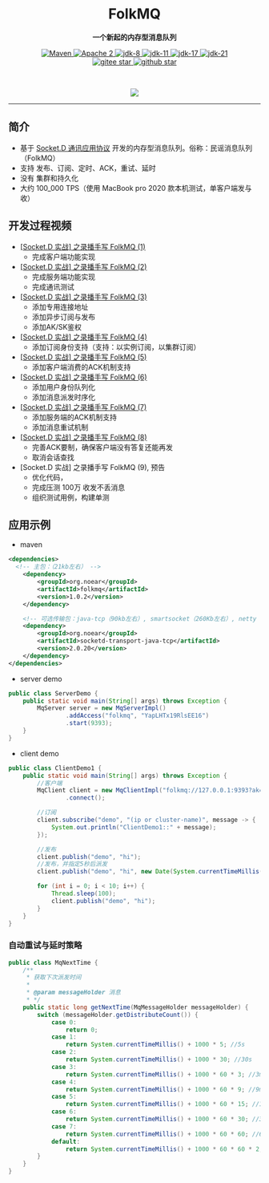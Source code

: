 <h1 align="center" style="text-align:center;">
  FolkMQ
</h1>
<p align="center">
	<strong>一个新起的内存型消息队列</strong>
</p>

<p align="center">
    <a target="_blank" href="https://search.maven.org/artifact/org.noear/folkmq">
        <img src="https://img.shields.io/maven-central/v/org.noear/folkmq.svg?label=Maven%20Central" alt="Maven" />
    </a>
    <a target="_blank" href="https://www.apache.org/licenses/LICENSE-2.0.txt">
		<img src="https://img.shields.io/:license-Apache2-blue.svg" alt="Apache 2" />
	</a>
   <a target="_blank" href="https://www.oracle.com/java/technologies/javase/javase-jdk8-downloads.html">
		<img src="https://img.shields.io/badge/JDK-8-green.svg" alt="jdk-8" />
	</a>
    <a target="_blank" href="https://www.oracle.com/java/technologies/javase/jdk11-archive-downloads.html">
		<img src="https://img.shields.io/badge/JDK-11-green.svg" alt="jdk-11" />
	</a>
    <a target="_blank" href="https://www.oracle.com/java/technologies/javase/jdk17-archive-downloads.html">
		<img src="https://img.shields.io/badge/JDK-17-green.svg" alt="jdk-17" />
	</a>
    <a target="_blank" href="https://www.oracle.com/java/technologies/javase/jdk21-archive-downloads.html">
		<img src="https://img.shields.io/badge/JDK-21-green.svg" alt="jdk-21" />
	</a>
    <br />
    <a target="_blank" href='https://gitee.com/noear/folkmq/stargazers'>
        <img src='https://gitee.com/noear/folkmq/badge/star.svg' alt='gitee star'/>
    </a>
    <a target="_blank" href='https://github.com/noear/folkmq/stargazers'>
        <img src="https://img.shields.io/github/stars/noear/folkmq.svg?logo=github" alt="github star"/>
    </a>
</p>

<br/>
<p align="center">
	<a href="https://jq.qq.com/?_wv=1027&k=kjB5JNiC">
	<img src="https://img.shields.io/badge/QQ交流群-870505482-orange"/></a>
</p>


<hr />

## 简介

* 基于 [Socket.D 通讯应用协议](https://gitee.com/noear/socketd) 开发的内存型消息队列。俗称：民谣消息队列（FolkMQ）
* 支持 发布、订阅、定时、ACK，重试、延时
* 没有 集群和持久化
* 大约 100_000 TPS（使用 MacBook pro 2020 款本机测试，单客户端发与收）

## 开发过程视频

* [[Socket.D 实战] 之录播手写 FolkMQ (1)](https://www.bilibili.com/video/BV1dj411j7PQ/)
  * 完成客户端功能实现
* [[Socket.D 实战] 之录播手写 FolkMQ (2)](https://www.bilibili.com/video/BV1EC4y177sb/)
  * 完成服务端功能实现
  * 完成通讯测试
* [[Socket.D 实战] 之录播手写 FolkMQ (3)](https://www.bilibili.com/video/BV11v411c7kJ/)
  * 添加专用连接地址
  * 添加异步订阅与发布
  * 添加AK/SK鉴权
* [[Socket.D 实战] 之录播手写 FolkMQ (4)](https://www.bilibili.com/video/BV1oc41167DY/)
  * 添加订阅身份支持（支持：以实例订阅，以集群订阅）
* [[Socket.D 实战] 之录播手写 FolkMQ (5)](https://www.bilibili.com/video/BV1zc41167Uj/)
  * 添加客户端消费的ACK机制支持
* [[Socket.D 实战] 之录播手写 FolkMQ (6)](https://www.bilibili.com/video/BV1pe411f7BX/)
  * 添加用户身份队列化
  * 添加消息派发时序化
* [[Socket.D 实战] 之录播手写 FolkMQ (7)](https://www.bilibili.com/video/BV1iM411Z7cu/)
  * 添加服务端的ACK机制支持
  * 添加消息重试机制
* [[Socket.D 实战] 之录播手写 FolkMQ (8)](https://www.bilibili.com/video/BV1j34y1w7x2/)
  * 完善ACK要制，确保客户端没有答复还能再发
  * 取消会话查找
* [Socket.D 实战] 之录播手写 FolkMQ (9), 预告
  * 优化代码，
  * 完成压测 100万 收发不丢消息
  * 组织测试用例，构建单测

## 应用示例


* maven

```xml
<dependencies>
  <!-- 主包：（21kb左右） -->
    <dependency>
        <groupId>org.noear</groupId>
        <artifactId>folkmq</artifactId>
        <version>1.0.2</version>
    </dependency>

    <!-- 可选传输包：java-tcp（90kb左右）, smartsocket（260Kb左右）, netty（2.5Mb左右） -->
    <dependency>
        <groupId>org.noear</groupId>
        <artifactId>socketd-transport-java-tcp</artifactId>
        <version>2.0.20</version>
    </dependency>
</dependencies>
```


* server demo

```java
public class ServerDemo {
    public static void main(String[] args) throws Exception {
        MqServer server = new MqServerImpl()
                .addAccess("folkmq", "YapLHTx19RlsEE16")
                .start(9393);
    }
}
```

* client demo

```java
public class ClientDemo1 {
    public static void main(String[] args) throws Exception {
        //客户端
        MqClient client = new MqClientImpl("folkmq://127.0.0.1:9393?ak=folkmq&sk=YapLHTx19RlsEE16")
                .connect();

        //订阅
        client.subscribe("demo", "(ip or cluster-name)", message -> {
            System.out.println("ClientDemo1::" + message);
        });

        //发布
        client.publish("demo", "hi");
        //发布，并指定5秒后派发
        client.publish("demo", "hi", new Date(System.currentTimeMillis() + 5000));

        for (int i = 0; i < 10; i++) {
            Thread.sleep(100);
            client.publish("demo", "hi");
        }
    }
}
```

### 自动重试与延时策略

```java
public class MqNextTime {
    /**
     * 获取下次派发时间
     *
     * @param messageHolder 消息
     * */
    public static long getNextTime(MqMessageHolder messageHolder) {
        switch (messageHolder.getDistributeCount()) {
            case 0:
                return 0;
            case 1:
                return System.currentTimeMillis() + 1000 * 5; //5s
            case 2:
                return System.currentTimeMillis() + 1000 * 30; //30s
            case 3:
                return System.currentTimeMillis() + 1000 * 60 * 3; //3m
            case 4:
                return System.currentTimeMillis() + 1000 * 60 * 9; //9m
            case 5:
                return System.currentTimeMillis() + 1000 * 60 * 15; //15m
            case 6:
                return System.currentTimeMillis() + 1000 * 60 * 30; //30m
            case 7:
                return System.currentTimeMillis() + 1000 * 60 * 60; //60m
            default:
                return System.currentTimeMillis() + 1000 * 60 * 60 * 2; //120m
        }
    }
}
```
